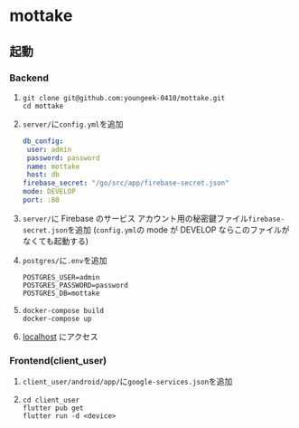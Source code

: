 # mottake

## 起動

### Backend

1. ```console
   git clone git@github.com:youngeek-0410/mottake.git
   cd mottake
   ```

1. `server/`に`config.yml`を追加

   ```yml:config.yml
   db_config:
    user: admin
    password: password
    name: mottake
    host: db
   firebase_secret: "/go/src/app/firebase-secret.json"
   mode: DEVELOP
   port: :80
   ```

1. `server/`に Firebase のサービス アカウント用の秘密鍵ファイル`firebase-secret.json`を追加
   (`config.yml`の mode が DEVELOP ならこのファイルがなくても起動する)

1. `postgres/`に`.env`を追加

   ```.env:.env
   POSTGRES_USER=admin
   POSTGRES_PASSWORD=password
   POSTGRES_DB=mottake
   ```

1. ```console
   docker-compose build
   docker-compose up
   ```

1. [localhost](http://localhost) にアクセス

### Frontend(client_user)

1. `client_user/android/app/`に`google-services.json`を追加

1. ```console
   cd client_user
   flutter pub get
   flutter run -d <device>
   ```
